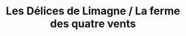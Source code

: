 ---
title: "Les Délices de Limagne / La ferme des quatre vents"
url: /thuret/les-delices-de-limagne-la-ferme-des-quatre-vents/
shop: ferme
---